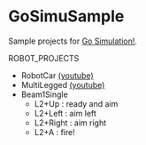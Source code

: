 # GoSimuSample

Sample projects for [Go Simulation!](http://go-simulation.com/).


ROBOT_PROJECTS
* RobotCar [(youtube)](https://www.youtube.com/watch?v=_DGbg270bOU)
* MultiLegged [(youtube)](https://www.youtube.com/watch?v=GDq1eNoeZpU)
* Beam1Single
  - L2+Up : ready and aim
  - L2+Left : aim left
  - L2+Right : aim right
  - L2+A : fire!

